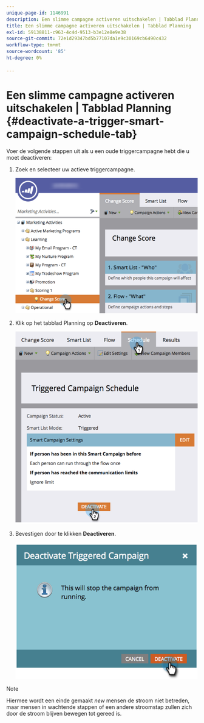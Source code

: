 ```yaml
---
unique-page-id: 1146991
description: Een slimme campagne activeren uitschakelen | Tabblad Planning - Marketo-documenten - Productdocumentatie
title: Een slimme campagne activeren uitschakelen | Tabblad Planning
exl-id: 59138811-c963-4c4d-9513-b3e12e8e9e38
source-git-commit: 72e1d29347bd5b77107da1e9c30169cb6490c432
workflow-type: tm+mt
source-wordcount: '85'
ht-degree: 0%

---
```


# Een slimme campagne activeren uitschakelen | Tabblad Planning {#deactivate-a-trigger-smart-campaign-schedule-tab}

Voer de volgende stappen uit als u een oude triggercampagne hebt die u moet deactiveren:

1. Zoek en selecteer uw actieve triggercampagne.

   ![](assets/selectprogram-hands.png)

1. Klik op het tabblad Planning op **Deactiveren**.

   ![](assets/deactivateprogram-hands.png)

1. Bevestigen door te klikken **Deactiveren**.

   ![](assets/image2014-9-22-13-3a59-3a6.png)

>[!NOTE]
>
>Hiermee wordt een einde gemaakt *new* mensen de stroom niet betreden, maar mensen in wachtende stappen of een andere stroomstap zullen zich door de stroom blijven bewegen tot gereed is.
